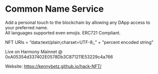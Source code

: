 # Common Name Service

Add a personal touch to the blockchain by allowing any DApp access to your preferred name.<br>
All languages supported even emojis. ERC721 Compliant.

NFT URIs = “data:text/plain;charset=UTF-8;,” + "percent encoded string"

Live on Harmony Mainnet @ 0xA05354d337402E0578Db3C871211E53229c4a766

Website:  https://kennybetz.github.io/hack-NFT/
